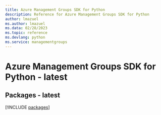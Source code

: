 ```yaml
---
title: Azure Management Groups SDK for Python
description: Reference for Azure Management Groups SDK for Python
author: lmazuel
ms.author: lmazuel
ms.data: 02/28/2023
ms.topic: reference
ms.devlang: python
ms.service: managementgroups
---
```

# Azure Management Groups SDK for Python - latest
## Packages - latest
[!INCLUDE [packages](management-groups-index.md)]